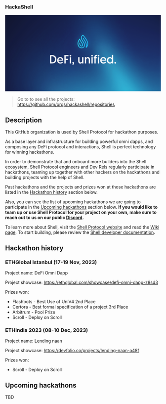 ### HackaShell

![profile-banner](shell-protocol.png)

> Go to to see all the projects: https://github.com/orgs/hackashell/repositories

## Description

This GitHub organization is used by Shell Protocol for hackathon purposes.

As a base layer and infrastructure for building powerful omni dapps, and composing any DeFi protocol and interactions, Shell is perfect technology for winning hackathons. 

In order to demonstrate that and onboard more builders into the Shell ecosystem, Shell Protocol engineers and Dev Rels regularly participate in hackathons, teaming up together with other hackers on the hackathons and building projects with the help of Shell.

Past hackathons and the projects and prizes won at those hackathons are listed in the [Hackathon history](#hackathon-history) section below.

Also, you can see the list of upcoming hackathons we are going to participate in the [Upcoming hackathons](#upcoming-hackathons) section below. **If you would like to team up or use Shell Protocol for your project on your own, make sure to reach out to us on our public [Discord](https://discord.com/invite/shellprotocol).**

To learn more about Shell, visit the [Shell Protocol website](https://shellprotocol.io/) and read the [Wiki page](https://wiki.shellprotocol.io/getting-started/overview). To start building, please review the [Shell developer documentation](https://docs.shellprotocol.io/).

## Hackathon history

### ETHGlobal Istanbul (17-19 Nov, 2023)
Project name: DeFi Omni Dapp

Project showcase: https://ethglobal.com/showcase/defi-omni-dapp-z8sd3

Prizes won:

- Flashbots - Best Use of UniV4 2nd Place
- Certora - Best formal specification of a project 3rd Place
- Arbitrum - Pool Prize
- Scroll - Deploy on Scroll

### ETHIndia 2023 (08-10 Dec, 2023)
Project name: Lending naan

Project showcase: https://devfolio.co/projects/lending-naan-a48f

Prizes won:
- Scroll - Deploy on Scroll

## Upcoming hackathons

TBD